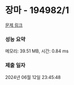# 장마 - 194982/1 

[문제 링크](https://level.goorm.io/exam/194982/%EC%9E%A5%EB%A7%88/quiz/1) 

### 성능 요약

메모리: 39.51 MB, 시간: 0.84 ms

### 제출 일자

2024년 06월 12일 23:45:48

